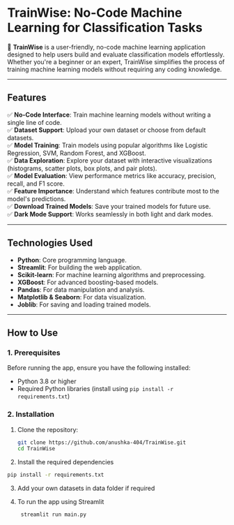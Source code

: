 # TrainWise: No-Code Machine Learning for Classification Tasks

🚀 **TrainWise** is a user-friendly, no-code machine learning application designed to help users build and evaluate classification models effortlessly. Whether you're a beginner or an expert, TrainWise simplifies the process of training machine learning models without requiring any coding knowledge.

---

## Features

✅ **No-Code Interface**: Train machine learning models without writing a single line of code.  
✅ **Dataset Support**: Upload your own dataset or choose from default datasets.  
✅ **Model Training**: Train models using popular algorithms like Logistic Regression, SVM, Random Forest, and XGBoost.  
✅ **Data Exploration**: Explore your dataset with interactive visualizations (histograms, scatter plots, box plots, and pair plots).  
✅ **Model Evaluation**: View performance metrics like accuracy, precision, recall, and F1 score.  
✅ **Feature Importance**: Understand which features contribute most to the model's predictions.  
✅ **Download Trained Models**: Save your trained models for future use.  
✅ **Dark Mode Support**: Works seamlessly in both light and dark modes.  

---

## Technologies Used

- **Python**: Core programming language.  
- **Streamlit**: For building the web application.  
- **Scikit-learn**: For machine learning algorithms and preprocessing.  
- **XGBoost**: For advanced boosting-based models.  
- **Pandas**: For data manipulation and analysis.  
- **Matplotlib & Seaborn**: For data visualization.  
- **Joblib**: For saving and loading trained models.  

---

## How to Use

### 1. Prerequisites
Before running the app, ensure you have the following installed:
- Python 3.8 or higher
- Required Python libraries (install using `pip install -r requirements.txt`)

### 2. Installation
1. Clone the repository:
   ```bash
   git clone https://github.com/anushka-404/TrainWise.git
   cd TrainWise
2. Install the required dependencies
  ```bash
  pip install -r requirements.txt
  ```
3. Add your own datasets in data folder if required

4. To run the app using Streamlit
   ```bash 
    streamlit run main.py
   ```
  
